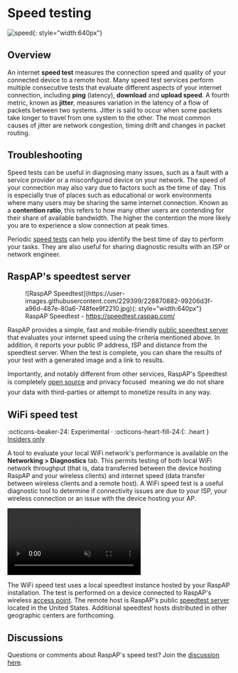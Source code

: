 # Speed testing 

![speed](https://github.com/user-attachments/assets/36d38005-3793-4407-80f5-22f251d4f5b6){: style="width:640px"}

## Overview
An internet **speed test** measures the connection speed and quality of your connected device to a remote host. Many speed test services perform multiple consecutive tests that evaluate different aspects of your internet connection, including **ping** (latency), **download** and **upload speed**. A fourth metric, known as **jitter**, measures variation in the latency of a flow of packets between two systems. Jitter is said to occur when some packets take longer to travel from one system to the other. The most common causes of jitter are network congestion, timing drift and changes in packet routing.

## Troubleshooting
Speed tests can be useful in diagnosing many issues, such as a fault with a service provider or a misconfigured device on your network. The speed of your connection may also vary due to factors such as the time of day. This is especially true of places such as educational or work environments where many users may be sharing the same internet connection. Known as a **contention ratio**, this refers to how many other users are contending for their share of available bandwidth. The higher the contention the more likely you are to experience a slow connection at peak times.

Periodic [speed tests](https://speedtest.raspap.com/) can help you identify the best time of day to perform your tasks. They are also useful for sharing diagnostic results with an ISP or network engineer.

## RaspAP's speedtest server
<figure markdown>
 ![RaspAP Speedtest](https://user-images.githubusercontent.com/229399/228870882-99206d3f-a96d-487e-80a6-748fee9f2210.jpg){: style="width:640px"}
 <figcaption>RaspAP Speedtest - <a href="https://speedtest.raspap.com/" target="_blank">https://speedtest.raspap.com/</a></figcaption>
</figure>

RaspAP provides a simple, fast and mobile-friendly [public speedtest server](https://speedtest.raspap.com/) that evaluates your internet speed using the criteria mentioned above. In addition, it reports your public IP address, ISP and distance from the speedtest server. When the test is complete, you can share the results of your test with a generated image and a link to results.

Importantly, and notably different from other services, RaspAP's Speedtest is completely [open source](https://github.com/RaspAP/speedtest) and privacy focused &#151; meaning we do not share your data with third-parties or attempt to monetize results in any way.

## WiFi speed test 
:octicons-beaker-24: Experimental · :octicons-heart-fill-24:{: .heart } [Insiders only](index.md)

A tool to evaluate your local WiFi network's performance is available on the **Networking > Diagnostics** tab. This permits testing of both local WiFi network throughput (that is, data transferred between the device hosting RaspAP and your wireless clients) and internet speed (data transfer between wireless clients and a remote host). A WiFi speed test is a useful diagnostic tool to determine if connectivity issues are due to your ISP, your wireless connection or an issue with the device hosting your AP.

<video src="https://user-images.githubusercontent.com/229399/214792331-4656d482-7c4d-4ca9-853d-2d1718ddf62d.mov" controls="controls" muted="muted"></video>

The WiFi speed test uses a local speedtest instance hosted by your RaspAP installation. The test is performed on a device connected to RaspAP's wireless [access point](../features-core/ap-basics.md). The remote host is RaspAP's public [speedtest server](https://speedtest.raspap.com/) located in the United States. Additional speedtest hosts distributed in other geographic centers are forthcoming.

## Discussions
Questions or comments about RaspAP's speed test? Join the [discussion here](https://github.com/RaspAP/raspap-webgui/discussions/).
